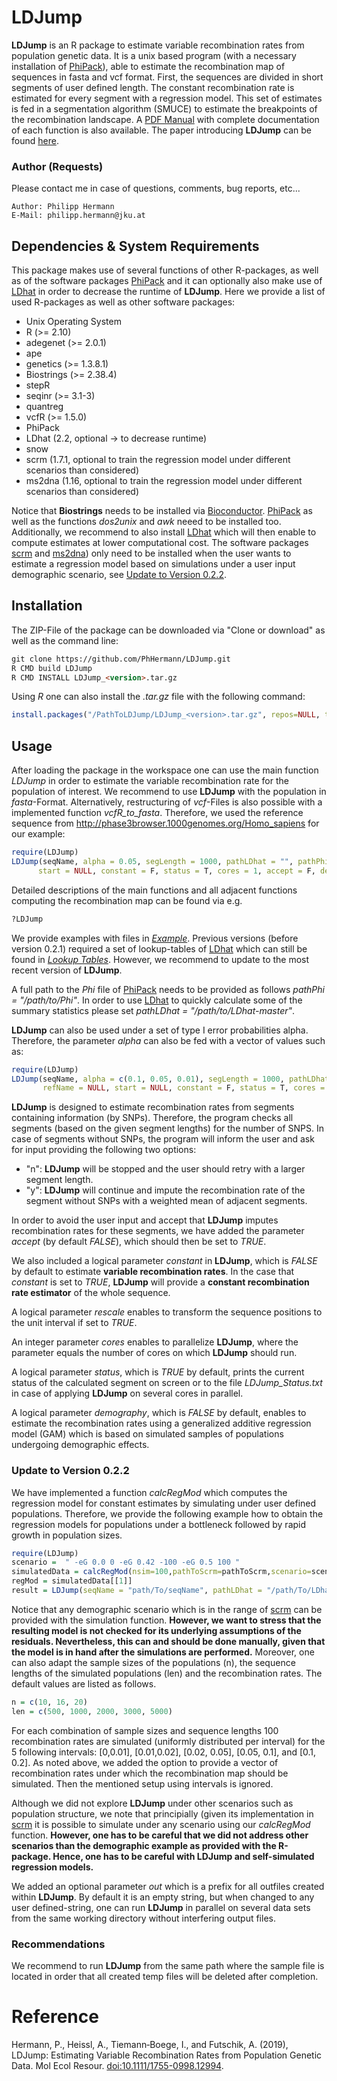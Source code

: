 # LDJump
**LDJump** is an R package to estimate variable recombination rates from population genetic data. 
It is a unix based program (with a necessary installation of [PhiPack](<https://www.maths.otago.ac.nz/~dbryant/software.html>)), able to estimate the recombination map of sequences in fasta and vcf format. 
First, the sequences are divided in short segments of user defined length. The constant recombination rate is estimated for every segment with a regression model. 
This set of estimates is fed in a segmentation algorithm (SMUCE) to estimate the breakpoints of the recombination landscape. A [PDF Manual](./LDJump.pdf) with complete documentation of each function is also available. The paper introducing **LDJump** can be found [here](<https://onlinelibrary.wiley.com/doi/abs/10.1111/1755-0998.12994?af=R>).

### Author (Requests)
Please contact me in case of questions, comments, bug reports, etc...

    Author: Philipp Hermann
    E-Mail: philipp.hermann@jku.at

## Dependencies & System Requirements
This package makes use of several functions of other R-packages, as well as of the software packages [PhiPack](<https://www.maths.otago.ac.nz/~dbryant/software.html>) and it can optionally also make use of [LDhat](<https://github.com/auton1/LDhat>) in order to decrease the runtime of **LDJump**. Here we provide a list of used R-packages as well as other software packages: 

* Unix Operating System
* R (>= 2.10)
* adegenet (>= 2.0.1)
* ape
* genetics (>= 1.3.8.1)
* Biostrings (>= 2.38.4)
* stepR
* seqinr (>= 3.1-3)
* quantreg
* vcfR (>= 1.5.0)
* PhiPack
* LDhat (2.2, optional -> to decrease runtime)
* snow
* scrm (1.7.1, optional to train the regression model under different scenarios than considered)
* ms2dna (1.16, optional to train the regression model under different scenarios than considered)

Notice that **Biostrings** needs to be installed via [Bioconductor](<http://bioconductor.org/packages/release/bioc/html/Biostrings.html>).  [PhiPack](<https://www.maths.otago.ac.nz/~dbryant/software.html>) as well as the functions *dos2unix* and *awk* neeed to be installed too. Additionally, we recommend to also install [LDhat](<https://github.com/auton1/LDhat>) which will then enable to compute estimates at lower computational cost. The software packages [scrm](<https://github.com/scrm/scrm>) and [ms2dna](<http://guanine.evolbio.mpg.de/bioBox/>)) only need to be installed when the user wants to estimate a regression model based on simulations under a user input demographic scenario, see [Update to Version 0.2.2](<###Update to Version 0.2.2>).


## Installation
The ZIP-File of the package can be downloaded via "Clone or download" as well as the command line: 

```markdown
git clone https://github.com/PhHermann/LDJump.git
R CMD build LDJump
R CMD INSTALL LDJump_<version>.tar.gz
``` 

Using *R* one can also install the *.tar.gz* file with the following command: 
```R
install.packages("/PathToLDJump/LDJump_<version>.tar.gz", repos=NULL, type="source")
```

## Usage

After loading the package in the workspace one can use the main function *LDJump* in order to estimate the variable recombination rate for the population of interest. We recommend to use **LDJump** with the population in *fasta*-Format. Alternatively, restructuring of *vcf*-Files is also possible with a implemented function *vcfR_to_fasta*. Therefore, we used the reference sequence from <http://phase3browser.1000genomes.org/Homo_sapiens> for our example: 

```R
require(LDJump)
LDJump(seqName, alpha = 0.05, segLength = 1000, pathLDhat = "", pathPhi = "", format = "fasta", refName = NULL, 
      start = NULL, constant = F, status = T, cores = 1, accept = F, demography = F, out = "")
```

Detailed descriptions of the main functions and all adjacent functions computing the recombination map can be found via e.g.

```R
?LDJump
```

We provide examples with files in *[Example](./Example)*. Previous versions (before version 0.2.1) required a set of lookup-tables of [LDhat](<https://github.com/auton1/LDhat>) which can still be found in *[Lookup Tables](./Lookups)*. However, we recommend to update to the most recent version of **LDJump**. 

A full path to the *Phi* file of [PhiPack](<https://www.maths.otago.ac.nz/~dbryant/software.html>) needs to be provided as follows *pathPhi = "/path/to/Phi"*. In order to use [LDhat](<https://github.com/auton1/LDhat>) to quickly calculate some of the summary statistics please set *pathLDhat = "/path/to/LDhat-master"*.

**LDJump** can also be used under a set of type I error probabilities alpha. Therefore, the parameter *alpha* can also be fed with a vector of values such as:

```R
require(LDJump)
LDJump(seqName, alpha = c(0.1, 0.05, 0.01), segLength = 1000, pathLDhat = "", pathPhi = "", format = "fasta",
       refName = NULL, start = NULL, constant = F, status = T, cores = 1)
```

**LDJump** is designed to estimate recombination rates from segments containing information (by SNPs). Therefore, the program checks all segments (based on the given segment lengths) for the number of SNPS. In case of segments without SNPs, the program will inform the user and ask for input providing the following two options: 
* "n": **LDJump** will be stopped and the user should retry with a larger segment length. 
* "y": **LDJump** will continue and impute the recombination rate of the segment without SNPs with a weighted mean of adjacent segments. 

In order to avoid the user input and accept that **LDJump** imputes recombination rates for these segments, we have added the parameter *accept* (by default *FALSE*), which should then be set to *TRUE*. 

We also included a logical parameter *constant* in **LDJump**, which is *FALSE* by default to estimate **variable recombination rates**. In the case that *constant* is set to *TRUE*, **LDJump** will provide a **constant recombination rate estimator** of the whole sequence. 

A logical parameter *rescale* enables to transform the sequence positions to the unit interval if set to *TRUE*.

An integer parameter *cores* enables to parallelize **LDJump**, where the parameter equals the number of cores on which **LDJump** should run. 

A logical parameter *status*, which is *TRUE* by default, prints the current status of the calculated segment on screen or to the file *LDJump_Status.txt* in case of applying **LDJump** on several cores in parallel. 

A logical parameter *demography*, which is *FALSE* by default, enables to estimate the recombination rates using a generalized additive regression model (GAM) which is based on simulated samples of populations undergoing demographic effects. 

### Update to Version 0.2.2
We have implemented a function *calcRegMod* which computes the regression model for constant estimates by simulating under user defined populations. Therefore, we provide the following example how to obtain the regression  models for populations under a bottleneck followed by rapid growth in population sizes. 

```R
require(LDJump)
scenario =  " -eG 0.0 0 -eG 0.42 -100 -eG 0.5 100 "
simulatedData = calcRegMod(nsim=100,pathToScrm=pathToScrm,scenario=scenario,pathToMs2dna=pathToMs2dna, status = T, pathLDhat = "/path/To/LDhat", pathPhi = "/path/To/Phi")
regMod = simulatedData[[1]]
result = LDJump(seqName = "path/To/seqName", pathLDhat = "/path/To/LDhat", pathPhi = "/path/To/Phi", segLength = 1000, alpha = 0.05, status = T, demography = F, regMod = regMod, status = T, accept = T, cores = 1)
```

Notice that any demographic scenario which is in the range of [scrm](<https://github.com/scrm/scrm/wiki/Command-Line-Options>) can be provided with the simulation function. **However, we want to stress that the resulting model is not checked for its underlying assumptions of the residuals. Nevertheless, this can and should be done manually, given that the model is in hand after the simulations are performed.** Moreover, one can also adapt the sample sizes of the populations (n), the sequence lengths of the simulated populations (len) and the recombination rates. The default values are listed as follows. 
```R
n = c(10, 16, 20)
len = c(500, 1000, 2000, 3000, 5000)
```

For each combination of sample sizes and sequence lengths 100 recombination rates are simulated (uniformly distributed per interval) for the 5 following intervals: [0,0.01], [0.01,0.02], [0.02, 0.05], [0.05, 0.1], and [0.1, 0.2]. As noted above, we added the option to provide a vector of recombination rates under which the recombination map should be simulated. Then the mentioned setup using intervals is ignored. 

Although we did not explore **LDJump** under other scenarios such as population structure, we note that principially (given its implementation in [scrm](<https://github.com/scrm/scrm/wiki/Command-Line-Options>) it is possible to simulate under any scenario using our *calcRegMod* function. **However, one has to be careful that we did not address other scenarios than the demographic example as provided with the R-package. Hence, one has to be careful with LDJump and self-simulated regression models.**

We added an optional parameter *out* which is a prefix for all outfiles created within **LDJump**. By default it is an empty string, but when changed to any user defined-string, one can run **LDJump** in parallel on several data sets from the same working directory without interfering output files. 

### Recommendations
We recommend to run **LDJump** from the same path where the sample file is located in order that all created temp files will be deleted after completion. 

# Reference 
Hermann, P., Heissl, A., Tiemann‐Boege, I., and Futschik, A. (2019), LDJump: Estimating Variable Recombination Rates from Population Genetic Data. Mol Ecol Resour. [doi:10.1111/1755-0998.12994](<https://onlinelibrary.wiley.com/doi/abs/10.1111/1755-0998.12994?af=R>). 
